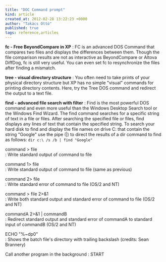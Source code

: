 ```yaml
---
title: "DOC Command prompt"
kind: article
created_at: 2012-02-28 13:22:23 +0000
author: "Takács Ottó"
published: true
tags: reference,articles
---
```

__fc - Free BeyondCompare in XP__
:    FC is an advanced DOS Command that compares two files and displays the differences between them. Though the file comparison results are not as interactive as BeyondCompare or Altova DiffDog, fc is still very useful. You can even set fc to resynchronize the files after finding a mismatch. 

__tree - visual directory structure__
:    You often need to take prints of your physical directory structure but XP has no simple "visual" commands for printing directory contents. Here, try the Tree DOS command and redirect the output to a text file.

__find - advanced file search with filter__
:   Find is the most powerful DOS command and even more useful than the Windows Desktop Search tool or the Windows Find Wizard. The find command searches for a specific string of text in a file or files. After searching the specified file or files, find displays any lines of text that contain the specified string.
To search your hard disk to find and display the file names on drive C: that contain the string "Google" use the pipe (|) to direct the results of a dir command to find as follows:
`dir c:\ /s /b | find "Google" `

command > file 	
:    Write standard output of command to file

command 1> file 	
:   Write standard output of command to file (same as previous)

command 2> file 	
: Write standard error of command to file (OS/2 and NT)

command > file 2>&1 	
: Write both standard output and standard error of command to file (OS/2 and NT)

commandA 2>&1 | commandB 	
: Redirect standard output and standard error of commandA to standard input of commandB (OS/2 and NT)

ECHO "%~dp0" 	
:    Shows the batch file's directory with trailing backslash (credits: Sean Brannery)

Call another program in the background
:   START

<div class='old-comments'></div>